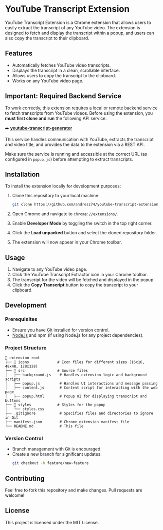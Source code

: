 # YouTube Transcript Extension

YouTube Transcript Extension is a Chrome extension that allows users to easily extract the transcript of any YouTube video. The extension is designed to fetch and display the transcript within a popup, and users can also copy the transcript to their clipboard.

## Features

- Automatically fetches YouTube video transcripts.
- Displays the transcript in a clean, scrollable interface.
- Allows users to copy the transcript to the clipboard.
- Works on any YouTube video page.

## Important: Required Backend Service

To work correctly, this extension requires a local or remote backend service to fetch transcripts from YouTube videos. Before using the extension, you **must first clone and run** the following API service:

➡️ **[youtube-transcript-generator](https://github.com/andresz74/youtube-transcript-generator)**

This service handles communication with YouTube, extracts the transcript and video title, and provides the data to the extension via a REST API.

Make sure the service is running and accessible at the correct URL (as configured in `popup.js`) before attempting to extract transcripts.

## Installation

To install the extension locally for development purposes:

1. Clone this repository to your local machine:
    ```bash
    git clone https://github.com/andresz74/youtube-transcript-extension.git
    ```

2. Open Chrome and navigate to `chrome://extensions/`.

3. Enable **Developer Mode** by toggling the switch in the top right corner.

4. Click the **Load unpacked** button and select the cloned repository folder.

5. The extension will now appear in your Chrome toolbar.

## Usage

1. Navigate to any YouTube video page.
2. Click the YouTube Transcript Extractor icon in your Chrome toolbar.
3. The transcript for the video will be fetched and displayed in the popup.
4. Click the **Copy Transcript** button to copy the transcript to your clipboard.

## Development

### Prerequisites

- Ensure you have [Git](https://git-scm.com/) installed for version control.
- [Node.js](https://nodejs.org/) and npm (if using Node.js for any project dependencies).

### Project Structure

```
📁 extension-root
├── 📁 icons             # Icon files for different sizes (16x16, 48x48, 128x128)
├── 📁 src               # Source files
│   ├── background.js    # Handles extension logic and background scripts
│   ├── popup.js         # Handles UI interactions and message passing
│   ├── content.js       # Content script for interacting with the web page
│   ├── popup.html       # Popup UI for displaying transcript and buttons
├── 📁 styles            # Styles for the popup
│   └── styles.css
├── .gitignore           # Specifies files and directories to ignore in Git
├── manifest.json        # Chrome extension manifest file
└── README.md            # This file
```

### Version Control

- Branch management with Git is encouraged.
- Create a new branch for significant updates:
    ```bash
    git checkout -b feature/new-feature
    ```

## Contributing

Feel free to fork this repository and make changes. Pull requests are welcome!

## License

This project is licensed under the MIT License.
